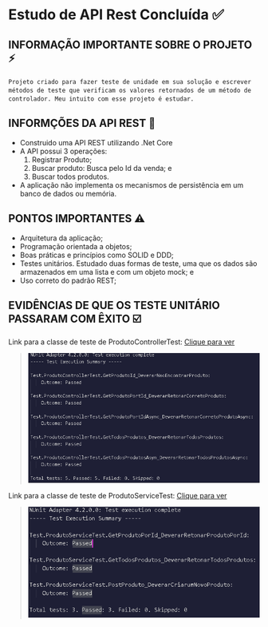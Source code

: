 # Estudo de API Rest Concluída ✅
## INFORMAÇÃO IMPORTANTE SOBRE O PROJETO ⚡
`Projeto criado para fazer teste de unidade em sua solução e escrever métodos de teste que verificam os valores retornados de um método de controlador. Meu intuito com esse projeto é estudar.` 
## INFORMÇÕES DA API REST 📝
- Construido uma API REST utilizando .Net Core
- A API possui 3 operações:
  1) Registrar Produto;
  2) Buscar produto: Busca pelo Id da venda; e
  3) Buscar todos produtos.
- A aplicação não implementa os mecanismos de persistência em um banco de dados ou memória.

## PONTOS IMPORTANTES ⚠️
 - Arquitetura da aplicação;
 - Programação orientada a objetos;
 - Boas práticas e princípios como SOLID e DDD;
 - Testes unitários. Estudado duas formas de teste, uma que os dados são armazenados em uma lista e com um objeto mock; e
 - Uso correto do padrão REST;
 
 ## EVIDÊNCIAS DE QUE OS TESTE UNITÁRIO PASSARAM COM ÊXITO ☑️

Link para a classe de teste de ProdutoControllerTest: [Clique para ver](https://github.com/ttheusLima/Web_API-StoreApp/blob/main/Api/Test/ProdutoControllerTest.cs)

>![img](img/Teste-ProdutoControllerTest.png/)

Link para a classe de teste de ProdutoServiceTest: [Clique para ver](Teste-ProdutoServiceTest.png)
>![img](img/Teste-ProdutoServiceTest.png/)
